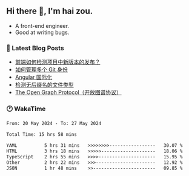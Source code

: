 ## Hi there 👋, I'm hai zou.

- A front-end engineer.
- Good at writing bugs.

### 📖 Latest Blog Posts
<!-- BLOG-POST-LIST:START -->
- [前端如何检测项目中新版本的发布？](https://www.luckyzh.cn/angular/version-update/)
- [如何管理多个 Git 身份](https://www.luckyzh.cn/git/multi-git-identity/)
- [Angular 国际化](https://www.luckyzh.cn/angular/i18n/)
- [检测无后缀名的文件类型](https://www.luckyzh.cn/js/filetype-check/)
- [The Open Graph Protocol（开放图谱协议）](https://www.luckyzh.cn/website/open-graph-protocol/)
<!-- BLOG-POST-LIST:END -->

### 🕐 WakaTime
<!--START_SECTION:waka-->

```txt
From: 20 May 2024 - To: 27 May 2024

Total Time: 15 hrs 58 mins

YAML          5 hrs 31 mins   >>>>>>>>-----------------   30.07 %
HTML          3 hrs 18 mins   >>>>>--------------------   18.06 %
TypeScript    2 hrs 55 mins   >>>>---------------------   15.95 %
Other         2 hrs 22 mins   >>>----------------------   12.92 %
JSON          1 hr 48 mins    >>-----------------------   09.85 %
```

<!--END_SECTION:waka-->
